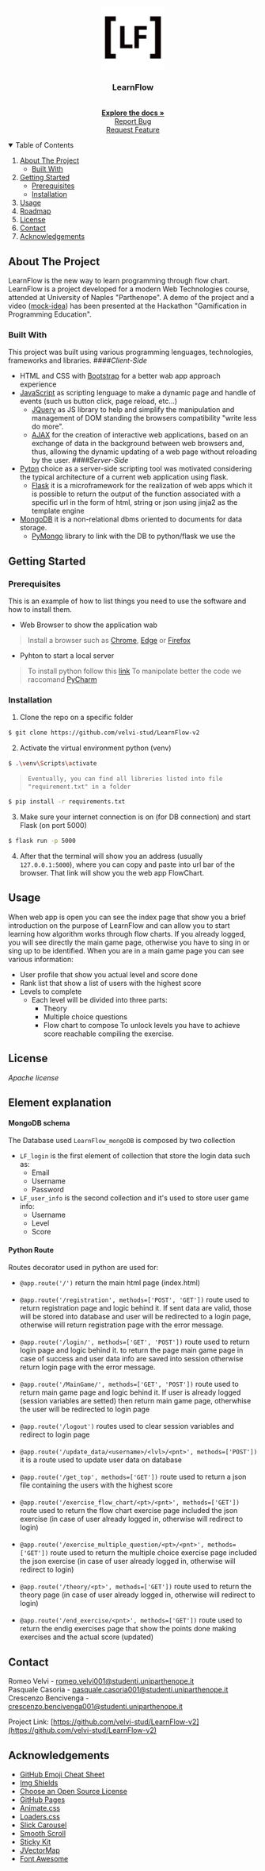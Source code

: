 
<!--  README LEARN FLOW  -->

<!-- PROJECT LOGO -->
<br />
<p align="center">
  <a href="https://github.com/velvi-stud/LearnFlow-v2">
    <img src="/static/img/icon-512.jpeg" alt="Logo" width="126" height="126">
  </a>
</p>
  <h3 align="center">LearnFlow</h3>

  <p align="center">
    <br />
    <a href="https://github.com/velvi-stud/LearnFlow-v2"><strong>Explore the docs »</strong></a>
    <br />
    <a href="https://github.com/velvi-stud/LearnFlow-v2/issues">Report Bug</a>
    <br />
    <a href="https://github.com/velvi-stud/LearnFlow-v2/issues">Request Feature</a>
  </p>




<!-- TABLE OF CONTENTS -->
<details open="open">
  <summary>Table of Contents</summary>
  <ol>
    <li>
      <a href="#about-the-project">About The Project</a>
      <ul>
        <li><a href="#built-with">Built With</a></li>
      </ul>
    </li>
    <li>
      <a href="#getting-started">Getting Started</a>
      <ul>
        <li><a href="#prerequisites">Prerequisites</a></li>
        <li><a href="#installation">Installation</a></li>
      </ul>
    </li>
    <li><a href="#usage">Usage</a></li>
    <li><a href="#road-map">Roadmap</a></li>
    <li><a href="#license">License</a></li>
    <li><a href="#contact">Contact</a></li>
    <li><a href="#acknowledgements">Acknowledgements</a></li>
  </ol>
</details>



<!-- ABOUT THE PROJECT -->
## About The Project
LearnFlow is the new way to learn programming through flow chart.
LearnFlow is a project developed for a modern Web Technologies course, attended at University of Naples "Parthenope".
A demo of the project and a video ([mock-idea](https://www.youtube.com/watch?v=23itJesVfn0&t=4s)) 
has been presented at the Hackathon "Gamification in Programming Education".



### Built With
This project was built using various programming lenguages, technologies, frameworks and libraries.
####_Client-Side_ <br>
* HTML and CSS with [Bootstrap](https://getbootstrap.com) for a better wab app approach experience
* [JavaScript](https://www.javascript.com/) as scripting lenguage to make a dynamic page and handle of events (such us button click, page reload, etc...)
    * [JQuery](https://jquery.com) as JS library to help and simplify the manipulation and management of DOM
      standing the browsers compatibility "write less do more".
    * [AJAX](https://api.jquery.com/jquery.ajax/) for the creation of interactive web applications, based on an exchange 
      of data in the background between web browsers and, thus, allowing the dynamic updating of a web page without reloading by the user.
####_Server-Side_ <br>
* [Pyton](https://www.python.org/) choice as a server-side scripting tool was motivated considering the typical
  architecture of a current web application using flask. 
    * [Flask](https://flask.palletsprojects.com) it is a microframework for the realization of web apps which it is possible to return the output of the 
  function associated with a specific url in the form of html, string or json using jinja2 as the template engine
* [MongoDB](https://www.mongodb.com/) it is a non-relational dbms oriented to documents for data storage. 
    * [PyMongo](https://pypi.org/project/pymongo/) library to link with the DB to python/flask we use the 



<!-- GETTING STARTED -->
## Getting Started


### Prerequisites

This is an example of how to list things you need to use the software and how to install them.

* Web Browser to show the application wab
> Install a browser such as [Chrome](https://www.google.com/intl/it_it/chrome/), [Edge](https://www.microsoft.com/it-it/edge) or [Firefox](https://www.mozilla.org/it/firefox/new/)

* Pyhton to start a local server
> To install python follow this [link](https://www.python.org/downloads/)
> To manipolate better the code we raccomand [PyCharm](https://www.jetbrains.com/pycharm/)

### Installation
1. Clone the repo on a specific folder
  ```sh
  $ git clone https://github.com/velvi-stud/LearnFlow-v2
  ```
2. Activate the virtual environment python (venv)
  ```sh
  $ .\venv\Scripts\activate
  ```
>     Eventually, you can find all libreries listed into file "requirement.txt" in a folder
  ```sh
  $ pip install -r requirements.txt
  ```
3. Make sure your internet connection is on (for DB connection) and start Flask (on port 5000)
  ```sh
  $ flask run -p 5000
  ```
4. After that the terminal will show you an address (usually ``` 127.0.0.1:5000 ```), where you can copy and paste into url bar of the browser. That link will show you the web app FlowChart.



<!-- USAGE EXAMPLES -->
## Usage
When web app is open you can see the index page that show you a 
brief introduction on the purpose of LearnFlow and can allow you to start 
learning how algorithm works through flow charts.
If you already logged, you will see directly the main game page,
otherwise you have to sing in or sing up to be identified.
When you are in a main game page you can see various information:
* User profile that show you actual level and score done
* Rank list that show a list of users with the highest score
* Levels to complete
    * Each level will be divided into three parts:
        * Theory
        * Multiple choice questions
        * Flow chart to compose
To unlock levels you have to achieve score reachable compiling the exercise.


<!-- LICENSE -->
## License
_Apache license_


## Element explanation

#### MongoDB schema
The Database used ```LearnFlow_mongoDB``` is composed by two collection
* ```LF_login``` is the first element of collection that store the login data such as:
    * Email
    * Username
    * Password
* ```LF_user_info``` is the second collection and it's used to store user game info:
    * Username
    * Level
    * Score
#### Python Route
Routes decorator used in python are used for:
* ``` @app.route('/') ``` return the main html page (index.html)
  <br>
  <br>
* ``` @app.route('/registration', methods=['POST', 'GET']) ``` route used to return registration page and logic behind it. 
  If sent data are valid, those will be stored into database and user will be redirected to a login page,
  otherwise will return registration page with the error message.
  <br>
  <br>
* ``` @app.route('/login/', methods=['GET', 'POST']) ``` route used to return login page and logic behind it.
  to return the page main game page in case of success and user data info are saved into session otherwise return login page with the error message.
  <br>
  <br>
* ``` @app.route('/MainGame/', methods=['GET', 'POST']) ```  route used to return main game page and logic behind it.
  If user is already logged (session variables are setted) then return main game page, otherwhise the user will be redirected to login page
  <br>
  <br>
* ``` @app.route('/logout') ``` routes used to clear session variables and redirect to login page
  <br>
  <br>
* ``` @app.route('/update_data/<username>/<lvl>/<pnt>', methods=['POST']) ``` it is a route used to update user data on
  database
  <br>
  <br>
* ``` @app.route('/get_top', methods=['GET']) ``` route used to return a json file containing the users with the highest score
  <br>
  <br>
* ``` @app.route('/exercise_flow_chart/<pt>/<pnt>', methods=['GET']) ``` route used to return the flow chart exercise page included 
  the json exercise (in case of user already logged in, otherwise will redirect to login)
  <br>
  <br>
* ``` @app.route('/exercise_multiple_question/<pt>/<pnt>', methods=['GET']) ``` route used to return the multiple choice exercise page included
  the json exercise (in case of user already logged in, otherwise will redirect to login)
  <br>
  <br>
* ``` @app.route('/theory/<pt>', methods=['GET']) ``` route used to return the theory page (in case of user already logged in, otherwise will redirect to login)
  <br>
  <br>
* ``` @app.route('/end_exercise/<pnt>', methods=['GET']) ``` route used to return the endig exercises page that show the points done making exercises and the actual score (updated)


<!-- CONTACT -->
## Contact

Romeo Velvi - romeo.velvi001@studenti.uniparthenope.it <br>
Pasquale Casoria - pasquale.casoria001@studenti.uniparthenope.it <br>
Crescenzo Bencivenga - crescenzo.bencivenga001@studenti.uniparthenope.it <br>

Project Link: [https://github.com/velvi-stud/LearnFlow-v2](https://github.com/velvi-stud/LearnFlow-v2)



<!-- ACKNOWLEDGEMENTS -->
## Acknowledgements
* [GitHub Emoji Cheat Sheet](https://www.webpagefx.com/tools/emoji-cheat-sheet)
* [Img Shields](https://shields.io)
* [Choose an Open Source License](https://choosealicense.com)
* [GitHub Pages](https://pages.github.com)
* [Animate.css](https://daneden.github.io/animate.css)
* [Loaders.css](https://connoratherton.com/loaders)
* [Slick Carousel](https://kenwheeler.github.io/slick)
* [Smooth Scroll](https://github.com/cferdinandi/smooth-scroll)
* [Sticky Kit](http://leafo.net/sticky-kit)
* [JVectorMap](http://jvectormap.com)
* [Font Awesome](https://fontawesome.com)
